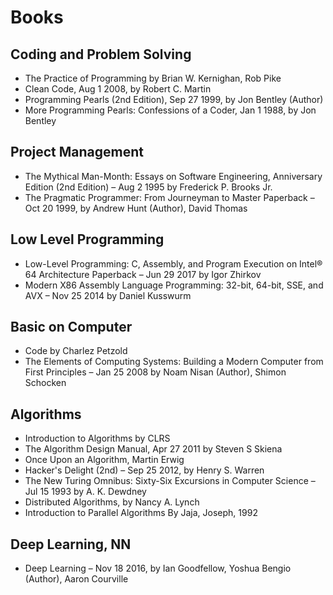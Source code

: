 # Books

## Coding and Problem Solving

* The Practice of Programming by Brian W. Kernighan, Rob Pike
* Clean Code, Aug 1 2008, by Robert C. Martin
* Programming Pearls (2nd Edition), Sep 27 1999, by Jon Bentley (Author)
* More Programming Pearls: Confessions of a Coder, Jan 1 1988, by Jon Bentley

## Project Management

* The Mythical Man-Month: Essays on Software Engineering, Anniversary Edition (2nd Edition) – Aug 2 1995 by Frederick P. Brooks Jr. 
* The Pragmatic Programmer: From Journeyman to Master Paperback – Oct 20 1999, by Andrew Hunt (Author), David Thomas

## Low Level Programming

* Low-Level Programming: C, Assembly, and Program Execution on Intel® 64 Architecture Paperback – Jun 29 2017 by Igor Zhirkov
* Modern X86 Assembly Language Programming: 32-bit, 64-bit, SSE, and AVX – Nov 25 2014 by Daniel Kusswurm

## Basic on Computer

* Code by Charlez Petzold
* The Elements of Computing Systems: Building a Modern Computer from First Principles – Jan 25 2008 by Noam Nisan (Author), Shimon Schocken

## Algorithms

* Introduction to Algorithms by CLRS
* The Algorithm Design Manual, Apr 27 2011 by Steven S Skiena
* Once Upon an Algorithm, Martin Erwig
* Hacker's Delight (2nd) – Sep 25 2012, by Henry S. Warren
* The New Turing Omnibus: Sixty-Six Excursions in Computer Science – Jul 15 1993 by A. K. Dewdney
* Distributed Algorithms, by Nancy A. Lynch
* Introduction to Parallel Algorithms By Jaja, Joseph, 1992

## Deep Learning, NN

* Deep Learning – Nov 18 2016, by Ian Goodfellow, Yoshua Bengio (Author), Aaron Courville
